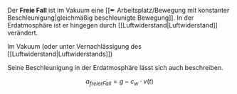 Der **Freie Fall** ist im Vakuum eine [[✒ Arbeitsplatz/Bewegung mit konstanter Beschleunigung|gleichmäßig beschleunigte Bewegung]]. In der Erdatmosphäre ist er hingegen durch [[Luftwiderstand|Luftwiderstand]] verändert.

Im Vakuum (oder unter Vernachlässigung des [[Luftwiderstand|Luftwiderstands]])

Seine Beschleunigung in der Erdatmosphäre lässt sich auch beschreiben.

$$
a_{freier Fall} = g - c_w \cdot v(t)
$$